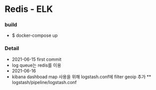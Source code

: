 # Redis - ELK #

### build ###
* $ docker-compose up

### Detail ###
* 2021-06-15 first commit
* log queue는 redis를 이용
* 2021-06-16 
* kibana dashboad map 사용을 위해 logstash.conf에 filter geoip 추가
** logstash/pipeline/logstash.conf
